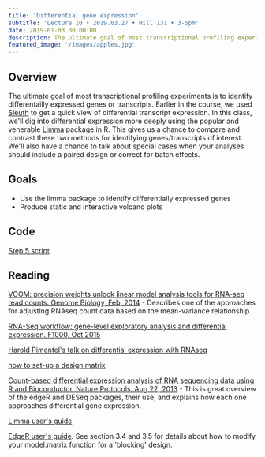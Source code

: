 ```yaml
---
title: 'Differential gene expression'
subtitle: 'Lecture 10 • 2019.03.27 • Hill 131 • 3-5pm'
date: 2019-01-03 00:00:00
description: The ultimate goal of most transcriptional profiling experiments is to identify differentailly expressed genes or transcripts.  In this class, we'll dig into differential expression using the popular and venerable Limma package in R. Finally, we'll continue to explore options for producing compelling plots from your differential expression results.
featured_image: '/images/apples.jpg'
---
```


## Overview

The ultimate goal of most transcriptional profiling experiments is to identify differentailly expressed genes or transcripts.  Earlier in the course, we used [Sleuth](http://pachterlab.github.io/sleuth/) to get a quick view of differential transcript expression.  In this class, we'll dig into differential expression more deeply using the popular and venerable [Limma](http://www.bioconductor.org/packages/release/bioc/html/limma.html) package in R.  This gives us a chance to compare and contrast these two methods for identifying genes/transcripts of interest.  We'll also have a chance to talk about special cases when your analyses should include a paired design or correct for batch effects. 

## Goals

* Use the limma package to identify differentially expressed genes
* Produce static and interactive volcano plots

## Code

[Step 5 script](http://DIYtranscriptomics.github.io/Code/files/Step5_diffGenes.R)

## Reading

[VOOM: precision weights unlock linear model analysis tools for RNA-seq read counts. Genome Biology, Feb, 2014](http://DIYtranscriptomics.github.io/Reading/files/voom.pdf) - Describes one of the approaches for adjusting RNAseq count data based on the mean-variance relationship.

[RNA-Seq workflow: gene-level exploratory analysis and differential expression. F1000, Oct 2015](http://f1000research.com/articles/4-1070/v1)

[Harold Pimentel's talk on differential expression with RNAseq](https://www.youtube.com/watch?v=BRWj6re9iGc)

[how to set-up a design matrix](http://genomicsclass.github.io/book/pages/expressing_design_formula.html)

[Count-based differential expression analysis of RNA sequencing data using R and Bioconductor. Nature Protocols, Aug 22, 2013](http://DIYtranscriptomics.github.io/Reading/files/nprot.2013.099.pdf) -  This is great overview of the edgeR and DESeq packages, their use, and explains how each one approaches differential gene expression.

[Limma user's guide](http://www.bioconductor.org/packages/release/bioc/vignettes/limma/inst/doc/usersguide.pdf)

[EdgeR user's guide](https://www.bioconductor.org/packages/release/bioc/vignettes/edgeR/inst/doc/edgeRUsersGuide.pdf).  See section 3.4 and 3.5 for details about how to modify your model.matrix function for a 'blocking' design.
